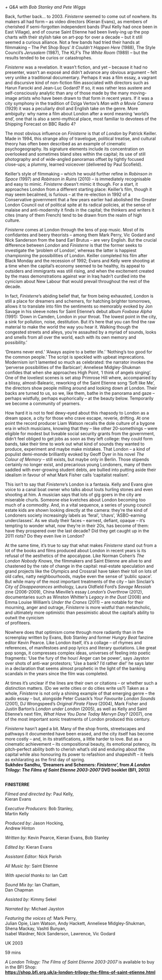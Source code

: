 

_+ Q&A with Bob Stanley and Pete Wiggs_

Back, further back… to 2003. _Finisterre_ seemed to come out of nowhere. Its makers all had form – as video directors (Kieran Evans), as members of cherished if semi-forgotten independent bands (Paul Kelly had once been in East Village), and of course Saint Etienne had been lively-ing up the pop charts with their stylish take on art-pop for over a decade – but it still seemed a curious alliance. Not a few bands had tried their hands at filmmaking – The Pet Shop Boys’ _It Couldn’t Happen Here_ (1988), The Style Council’s _Jerusalem_ (1987), The KLF’s _The White Room_ (1989) – but the results tended to be curios or catastrophes.

_Finisterre_ was a revelation. It wasn’t fiction, and yet – because it had no presenter, wasn’t an exposé and didn’t advance any obvious argument – felt very unlike a traditional documentary. Perhaps it was a film essay, a vagrant and discursive kind of non-fiction film associated with directors such as Harun Farocki and Jean-Luc Godard? If so, it was rather less austere and self-consciously analytic than any of those made by the many moving-image artists who have been drawn to that form in recent years. If it was a city symphony in the tradition of Dziga Vertov’s _Man with a Movie Camera_ (1929) it was a peculiarly droll and English take on the genre. More ambiguity: why name a film about London after a word meaning ‘world’s end’, one that is also a semi-mythical place, most familiar to devotees of the Shipping Forecast on BBC Radio 4?

The most obvious influence on _Finisterre_ is that of _London_ by Patrick Keiller. Made in 1994, this strange alloy of travelogue, political treatise, and cultural theory has often been described as an example of cinematic psychogeography. Its signature elements include its concentration on overlooked and sometimes bland sites within the capital; its use of still photography and of wide-angled panoramas offset by tightly focused close-ups; a plummy, learned voiceover (delivered by Paul Scofield).

Keiller’s style of filmmaking – which he would further refine in _Robinson in Space_ (1997) and _Robinson in Ruins_ (2010) – is immediately recognisable and easy to mimic. _Finisterre_ doesn’t mimic it though. For a start, it approaches London from a different starting place: Keiller’s film, though it may seem becalmed, is furious – at the re-election in 1992 of a Conservative government that a few years earlier had abolished the Greater London Council out of political spite at its radical policies, at the sense of malaise and anti-modernity it finds in the capital; the thinkers and writers it cites (many of them French) tend to be drawn from the realm of high culture.

_Finisterre_ comes at London through the lens of pop music. Most of its confidantes and beery theorists – among them Mark Perry, Vic Godard and Nick Sanderson from the band Earl Brutus – are very English. But the crucial difference between _London_ and _Finisterre_ is that the former seeks to investigate the ‘problem of London’, whereas the latter is happiest championing the possibilities of London. Keiller completed his film after Black Monday and the recession of 1992; Evans and Kelly were shooting at a time when the capital’s economy seemed to be healthy, its appeal to outsiders and immigrants was still rising, and when the excitement created by the mass demonstrations against war in Iraq hadn’t curdled into the cynicism about New Labour that would prevail throughout the rest of the decade.

In fact, _Finisterre_’s abiding belief that, far from being exhausted, London is still a place for dreamers and schemers, for hatching brighter tomorrows, allows it to translate into film the sentiments so memorably evoked by Jon Savage in his sleeve notes for Saint Etienne’s debut album _Foxbase Alpha_ (1991): ‘Down in Camden, London in your throat. The lowest point in the city, a sink for pollution, noise, destitution. But it’s here that you can find the raw material to make the world the way you hear it. Walking though the congested streets and alleys, you’re assaulted by a myriad of sounds, looks and smells from all over the world, each with its own memory and possibility.’

‘Dreams never end.’ ‘Always aspire to a better life.’ ‘Nothing’s too good for the common people.’ The script is speckled with upbeat imprecations. Modernism isn’t lamented so much as celebrated: the narrator invokes the ‘perverse possibilities of the Barbican’; Anneliese Midgley-Shukman confides that when she approaches High Point, ‘I think of angels singing’. One of the loveliest scenes is set atop Primrose Hill where, accompanied by a blissy, almost-Balearic, reworking of the Saint Etienne song ‘Soft like Me’, the directors show people milling around and looking down at London. Their backs are turned to us, so we, like them, bathe in the panorama and gaze – perhaps wistfully, perhaps euphorically – at the beauty below. Temporarily we become a community of yearners.

How hard it is not to feel dewy-eyed about this rhapsody to London as a dream space, a city for those who crave escape, reverie, drifting. At one point the record producer Liam Watson recalls the dole culture of a bygone era in which musicians, knowing that they – like other 20-somethings – were eligible for modest but liveable social security grants from the government, didn’t feel obliged to get jobs as soon as they left college: they could form bands, take their time to work out what kind of sounds they wanted to produce, experiment and maybe make mistakes. That London – a kind of populist demi-monde brilliantly evoked by Geoff Dyer in his novel _The Colour of Memory_ – still exists, but maybe only in Berlin. Those stipends certainly no longer exist, and precarious young Londoners, many of them saddled with ever-growing student debts, are bullied into putting aside their idealism in favour of what Mark Fisher calls ‘capitalist realism’.

This isn’t to say that _Finisterre_’s London is a fantasia. Kelly and Evans give voice to a canal boat owner who talks about louts hurling stones and even shooting at him. A musician says that lots of gig goers in the city are miserable churls. Someone else kvetches about London becoming too much of a commodity. And, in a vital sequence, a series of young council estate kids are shown looking directly at the camera: they’re the kind of Londoners society increasingly labels as ‘feral’, ‘chavs’, ‘ASBO-earning underclasses’. As we study their faces – earnest, defiant, opaque – it’s tempting to wonder what, now they’re in their 20s, has become of them: have they prospered over the last decade? Did they get caught up in the 2011 riots? Do they even live in London?

At the same time, it’s true to say that what makes _Finisterre_ stand out from a lot of the books and films produced about London in recent years is its refusal of the aesthetics of the apocalypse. Like Norman Cohen’s _The London Nobody Knows_, the filmmakers and Saint Etienne are alive to and chastened by the rate of change in the capital: real-estate speculation and grand projects like the Olympics and Crossrail have taken their toll on lots of old cafes, natty neighbourhoods, maybe even the sense of ‘public space’. But while many of the most important treatments of the city – Iain Sinclair’s _City of Disappearances_ anthology, Laura Oldfield Ford’s _Savage Messiah_ zine (2006-2009), China Mieville’s essay _London’s Overthrow_ (2012), documentaries such as Winston Whitter’s _Legacy in the Dust_ (2008) and Emma Louise William’s _Under the Cranes_ (2011) – are notable for their mourning, anger and outrage, _Finisterre_ is more wistful than melancholic, and ultimately more optimistic than pessimistic about the capital’s ability to outwit the cynicism  
of profiteers.

Nowhere does that optimism come through more radiantly than in the screenplay written by Evans, Bob Stanley and former _Hungry Beat_ fanzine editor Kevin Pearce. Like London itself, it’s a collage – of rhymes and references, of manifestoes and pop lyrics and literary quotations. Like great pop songs, it compresses complex ideas, universes of feeling into poetic fragments: ‘Use the fury of the hour/ Anger can be power’, says Jayston over shots of anti-war protestors; ‘Use a bank? I’d rather die!’ he says later in a declaration that seems almost prophetic in the light of the banking scandals in the years since the film  was completed.

At times it’s unclear if the lines are their own or citations – or whether such a distinction matters. (Do we write cities or do cities write us?) Taken as a whole, _Finisterre_ is not only a shining example of that emerging genre – the audio essay – but, alongside Peter Cusack’s _Your Favourite London Sounds_ (2001), DJ Wrongspeed’s _Original Pirate Flava_ (2004), Mark Fisher and Justin Barton’s _London under London_ (2005), as well as Kelly and Saint Etienne’s next film, _What Have You Done Today Mervyn Day?_ (2007), one of the most important sonic treatments of London produced this century.

_Finisterre_ hasn’t aged a bit. Many of the shop fronts, streetscapes and pathways it documented have been erased, and the city itself has become more costly – and, in its stratifications, a little harder to love. But as a cinematic achievement – its compositional beauty, its emotional potency, its pitch-perfect ability both to cherish what’s old and enduring about the capital while also honouring its power to refashion and shapeshift – it feels as exhilarating as the first day of spring.  
**Sukhdev Sandhu, ‘Dreamers and Schemers: _Finisterre_’, from _A London Trilogy: The Films of Saint Etienne 2003-2007_ DVD booklet (BFI, 2013)**
<br><br>


**FINISTERRE**<br>

_Filmed and directed by:_ Paul Kelly,  
Kieran Evans<br>

_Executive Producers:_ Bob Stanley,  
Martin Kelly<br>

_Produced by:_ Jason Hocking,  
Andrew Hinton<br>

_Written by:_ Kevin Pearce, Kieran Evans, Bob Stanley<br>

_Edited by:_ Kieran Evans<br>

_Assistant Editor:_ Nick Parish<br>

_All Music by:_ Saint Etienne<br>

_With special thanks to:_ Ian Catt

_Sound Mix by:_  Ian Chattam,  
Dan Chapman

_Assisted by:_ Kimmy Sekel

_Narrated by:_ Michael Jayston

_Featuring the voices of:_ Mark Perry,  
Julian Opie, Liam Watson, Andy Hackett, Anneliese Midgley-Shukman,  
Shena Mackay, Vashti Bunyan,  
Isabel Waidner, Nick Sanderson, Lawrence, Vic Godard

UK 2003

59 mins

_A London Trilogy: The Films of Saint Etienne 2003-2007_ is available to buy in the BFI Shop:  
**https://shop.bfi.org.uk/a-london-trilogy-the-films-of-saint-etienne.html**
<!--stackedit_data:
eyJoaXN0b3J5IjpbMTYzMjQzMDA0NV19
-->